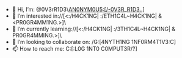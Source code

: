 - 👋 Hi, I’m: @0V3rR1D3\\<AN0NYM0U5:[/-0V3R_R1D3..]>
- 👀 I’m interested in://[<:/H4CK1NG| :/ETH1C4L~H4CK1NG| &<PR0GR4MM1NG.>]\\ 
- 🌱 I’m currently learning://[<:/H4CK1NG| :/3TH1C4L~H4CK1NG| & PR0GR4MMING.>]\\
- 💞️ I’m looking to collaborate on: /G:[4NYTH1NG 1NF0RM4T1V3:C]
- 📫 How to reach me: C:[:L0G 1NT0 C0MPUT3R/?]

<!---
0v3rR1de/0v3rR1de is a ✨ special ✨ repository because its `README.md` (this file) appears on your GitHub profile.
You can click the Preview link to take a look at your changes.
--->
